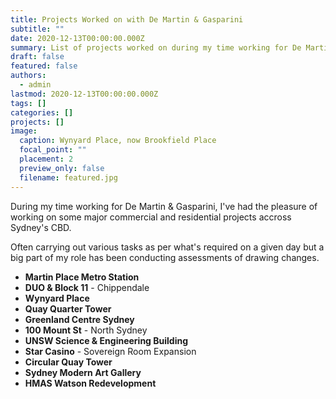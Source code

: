 ```yaml
---
title: Projects Worked on with De Martin & Gasparini
subtitle: ""
date: 2020-12-13T00:00:00.000Z
summary: List of projects worked on during my time working for De Martin & Gasparini.
draft: false
featured: false
authors:
  - admin
lastmod: 2020-12-13T00:00:00.000Z
tags: []
categories: []
projects: []
image:
  caption: Wynyard Place, now Brookfield Place
  focal_point: ""
  placement: 2
  preview_only: false
  filename: featured.jpg
---
```

During my time working for De Martin & Gasparini, I've had the pleasure of working on some major commercial and residential projects accross Sydney's CBD. 

Often carrying out various tasks as per what's required on a given day but a big part of my role has been conducting assessments of drawing changes.

* **Martin Place Metro Station**
* **DUO & Block 11** - Chippendale
* **Wynyard Place**
* **Quay Quarter Tower**[](https://wowchemy.com/docs/customization/)
* **Greenland Centre Sydney**
* **100 Mount St** - North Sydney
* **UNSW Science & Engineering Building**
* **Star Casino** - Sovereign Room Expansion
* **Circular Quay Tower**
* **Sydney Modern Art Gallery**
* **HMAS Watson Redevelopment**